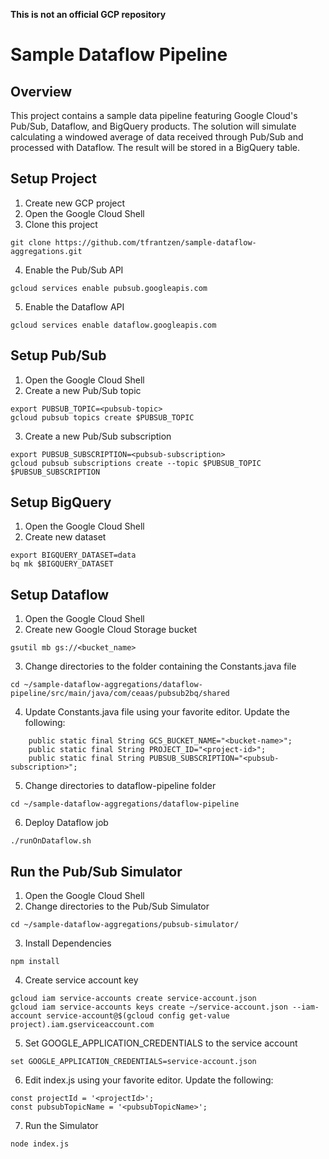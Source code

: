 **This is not an official GCP repository**

# Sample Dataflow Pipeline
## Overview
This project contains a sample data pipeline featuring Google Cloud's Pub/Sub, Dataflow, and BigQuery products. The solution will simulate calculating a windowed average of data received through Pub/Sub and processed with Dataflow. The result will be stored in a BigQuery table.

## Setup Project
1. Create new GCP project
2. Open the Google Cloud Shell
3. Clone this project
```
git clone https://github.com/tfrantzen/sample-dataflow-aggregations.git
```
4. Enable the Pub/Sub API
```
gcloud services enable pubsub.googleapis.com
```
5. Enable the Dataflow API
```
gcloud services enable dataflow.googleapis.com
```

## Setup Pub/Sub
1. Open the Google Cloud Shell
2. Create a new Pub/Sub topic
```
export PUBSUB_TOPIC=<pubsub-topic>
gcloud pubsub topics create $PUBSUB_TOPIC
```
3. Create a new Pub/Sub subscription
```
export PUBSUB_SUBSCRIPTION=<pubsub-subscription>
gcloud pubsub subscriptions create --topic $PUBSUB_TOPIC $PUBSUB_SUBSCRIPTION
```
## Setup BigQuery
1. Open the Google Cloud Shell
2. Create new dataset
```
export BIGQUERY_DATASET=data
bq mk $BIGQUERY_DATASET
```

## Setup Dataflow
1. Open the Google Cloud Shell
2. Create new Google Cloud Storage bucket
```
gsutil mb gs://<bucket_name>
```
3. Change directories to the folder containing the Constants.java file
```
cd ~/sample-dataflow-aggregations/dataflow-pipeline/src/main/java/com/ceaas/pubsub2bq/shared
```
4. Update Constants.java file using your favorite editor. Update the following:
```
	public static final String GCS_BUCKET_NAME="<bucket-name>";
	public static final String PROJECT_ID="<project-id>";
	public static final String PUBSUB_SUBSCRIPTION="<pubsub-subscription>";
```
5. Change directories to dataflow-pipeline folder
```
cd ~/sample-dataflow-aggregations/dataflow-pipeline
```
6. Deploy Dataflow job
```
./runOnDataflow.sh
```

## Run the Pub/Sub Simulator
1. Open the Google Cloud Shell
2. Change directories to the Pub/Sub Simulator
```
cd ~/sample-dataflow-aggregations/pubsub-simulator/
```
3. Install Dependencies
```
npm install
```
4. Create service account key
```
gcloud iam service-accounts create service-account.json
gcloud iam service-accounts keys create ~/service-account.json --iam-account service-account@$(gcloud config get-value project).iam.gserviceaccount.com
```
5. Set GOOGLE_APPLICATION_CREDENTIALS to the service account
```
set GOOGLE_APPLICATION_CREDENTIALS=service-account.json
```
6. Edit index.js using your favorite editor. Update the following:
```
const projectId = '<projectId>';
const pubsubTopicName = '<pubsubTopicName>';
```
7. Run the Simulator
```
node index.js
```
